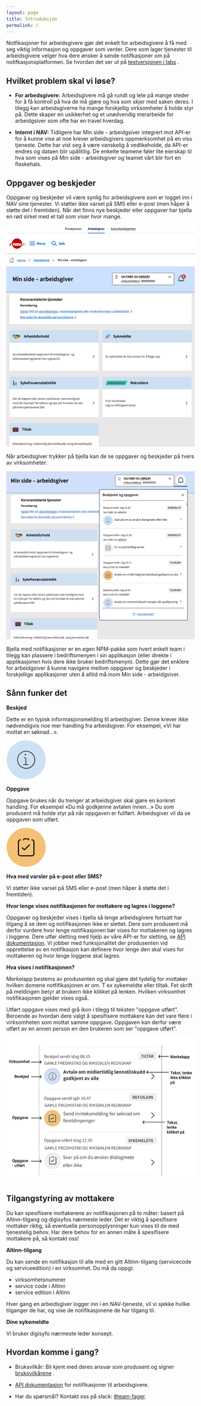 ```yaml
---
layout: page
title: Introduksjon
permalink: /
---
```

Notfikasjoner for arbeidsgivere gjør det enkelt for arbeidsgivere å få med seg viktig informasjon og oppgaver som venter. Dere som lager tjenester til arbeidsgivere velger hva dere ønsker å sende notifkasjoner om på notifkasjonsplatformen. Se hvordan det ser ut på [testversjonen i labs](https://arbeidsgiver.labs.nais.io/min-side-arbeidsgiver/?) . 

## Hvilket problem skal vi løse? 

- __For arbedsgivere:__
Arbeidsgivere må gå rundt og lete på mange steder for å få kontroll på hva de må gjøre og hva som skjer med saken deres.
I tilegg kan arbeidsgiverne ha mange forskjellig virksomheter å holde styr på.
Dette skaper en usikkerhet og et unødvendig merarbeide for arbeidgsiver som ofte har en travel hverdag.

- __Internt i NAV:__
Tidligere har Min side - arbeidgsiver integrert mot API-er for å kunne vise at noe krever arbeidsgivers oppmerksomhet på en viss tjeneste. Dette har vist seg å være vanskelig å vedlikeholde, da API-er endres og dataen blir upålitilig. De enkelte teamene føler lite eierskap til hva som vises på Min side - arbeidsgiver og teamet vårt blir fort en flaskehals. 

## Oppgaver og beskjeder 
Oppgaver og beskjeder vil være synlig for arbeidsgivere som er logget inn i NAV sine tjenester. Vi støtter ikke varsel på SMS eller e-post (men håper å støtte det i fremtiden). Når det finns nye beskjeder eller oppgaver har bjella en rød sirkel med et tall som viser hvor mange. 


![Bjella på Min side -arbeidsgiver viser at nye notifikasjoner kommet med rød cirkel og antall](images/Bjella%20collapsed.png)


Når arbeidsgiver trykker på bjella kan de se oppgaver og beskjeder på tvers av virksomheter. 

![Når man trykker på bjella ekspandere notfikasjonerne ut](images/Bjella%20expanded.png)


Bjella med notifikasjoner er en egen NPM-pakke som hvert enkelt team i tilegg kan plassere i bedriftsmenyen i sin applikasjon (eller direkte i applikasjonen hvis dere ikke bruker bedriftsmenyn). Dette gjør det enklere for arbeidgsiver å kunne navigere mellom oppgaver og beskjeder i forskjellige applikasjoner uten å alltid må inom Min side - arbeidgsiver. 



## Sånn funker det 


__Beskjed__

Dette er en typisk informasjonsmelding til arbeidsgiver. Denne krever ikke nødvendigvis noe mer handling fra arbeidsgiver. For eksempel, «Vi har mottat en søknad...». 

![](images/beskjed.svg) 





__Oppgave__

Oppgave brukes når du trenger at arbeidsgiver skal gjøre en konkret handling. For eksempel «Du må godkjenne avtalen innen...» Du som produsent må holde styr på når oppgaven er fullført. Arbeidsgiver vil da se oppgaven som utført. 

![](images/oppgave.svg)



__Hva med varsler på e-post eller SMS?__

Vi støtter ikke varsel på SMS eller e-post (men håper å støtte det i fremtiden). 

__Hvor lenge vises notifikasjonen for mottakere og lagres i loggene?__

Oppgaver og beskjeder vises i bjella så lenge arbeidsgivere fortsatt har tilgang å se dem og notifikasjonen ikke er slettet. Dere som produsent må derfor vurdere hvor lenge notifikasjonen bør vises for mottakeren og lagres i loggene. Dere utfør sletting med hjelp av våre API-er for sletting, se [API dokumentasjon](https://navikt.github.io/arbeidsgiver-notifikasjon-produsent-api/api/). Vi jobber med funksjonalitet der produsenten vid opprettelse av en notifikasjon kan definere hvor lenge den skal vises for mottakeren og hvor lenge loggene skal lagres.

__Hva vises i notifikasjonen?__

Merkelapp bestems av produsenten og skal gjøre det tydelig for mottaker hvilken domene notfifikasjonen er om. T ex sykemeldte eller tiltak. Fet skrift på meldingen betyr at brukern ikke klikket på lenken. Hvilken virksomhet notifikasjonen gjelder vises også. 

Utført oppgave vises med grå ikon i tilegg til teksten "oppgave utført". Beroende av hvordan dere valgt å spesifisere mottakere kan det vare flere i virksomheten som mottat samme oppgave. Oppgaven kan derfor være utført av en annen person en den brukeren som ser "oppgave utført". 

![](images/forklaring.png)

## Tilgangstyring av mottakere 
Du kan spesifisere mottakerene av notifikasjonen på to måter: basert på Altinn-tilgang og digisyfos nærmeste leder. Det er viktig å spesifisere mottaker riktig, så eventuelle personopplysninger kun vises til de med tjenestelig behov. Har dere behov for en annen måte å spesifisere mottakere på, så kontakt oss!

__Altinn-tilgang__

Du kan sende en notifikasjon til alle med en gitt Altinn-tilgang (servicecode og serviceedition) i en virksomhet. Du må da oppgi:

* virksomhetsnummer
* service code i Altinn
* service edition i Altinn

Hver gang en arbeidsgiver logger inn i en NAV-tjeneste, vil vi sjekke hvilke tilganger de har, og vise de notifikasjonene de har tilgang til.

__Dine sykemeldte__

Vi bruker digisyfo nærmeste leder konsept. 

## Hvordan komme i gang? 
- Bruksvilkår: Bli kjent med deres ansvar som produsent og signer [bruksvilkårene](https://navikt.github.io/arbeidsgiver-notifikasjon-produsent-api/bruksvilk%C3%A5r/) .

- [API dokumentasjon](https://navikt.github.io/arbeidsgiver-notifikasjon-produsent-api/api/) for notifikasjoner til arbeidsgivere.

- Har du spørsmål? Kontakt oss på slack: [#team-fager](https://nav-it.slack.com/archives/C01V9FFEHEK).


